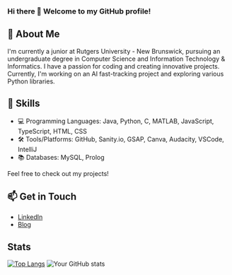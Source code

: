 ### Hi there 👋 Welcome to my GitHub profile!

## 🌟 About Me
I'm currently a junior at Rutgers University - New Brunswick, pursuing an undergraduate degree in Computer Science and Information Technology & Informatics. I have a passion for coding and creating innovative projects. Currently, I'm working on an AI fast-tracking project and exploring various Python libraries. 

## 🚀 Skills
- 💻 Programming Languages: Java, Python, C, MATLAB, JavaScript, TypeScript, HTML, CSS
- 🛠️ Tools/Platforms: GitHub, Sanity.io, GSAP, Canva, Audacity, VSCode, IntelliJ
- 📚 Databases: MySQL, Prolog

Feel free to check out my projects!

## 📫 Get in Touch
- [LinkedIn](https://www.linkedin.com/in/shatakshi-ranjan/)
- [Blog](https://shatakshiranjan9.wixsite.com/shatakshiranjan)

## Stats
[![Top Langs](https://github-readme-stats.vercel.app/api/top-langs/?username=ShatakshiRanjan&layout=compact&theme=panda)](https://github.com/anuraghazra/github-readme-stats)
![Your GitHub stats](https://github-readme-stats.vercel.app/api?username=ShatakshiRanjan&show_icons=true&theme=radical)


<!--
**ShatakshiRanjan/ShatakshiRanjan** is a ✨ _special_ ✨ repository because its `README.md` (this file) appears on your GitHub profile.

Here are some ideas to get you started:

- 🔭 I’m currently working on ...
- 🌱 I’m currently learning ...
- 👯 I’m looking to collaborate on ...
- 🤔 I’m looking for help with ...
- 💬 Ask me about ...
- 📫 How to reach me: ...
- 😄 Pronouns: ...
- ⚡ Fun fact: ...
-->

